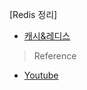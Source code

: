 [Redis 정리] 

- [캐시&레디스](md/cache_and_redis.md)









> Reference
- [Youtube](https://www.youtube.com/watch?v=mPB2CZiAkKM)

